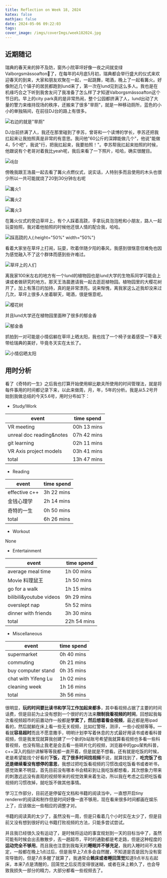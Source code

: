 ```yaml
---
title: Reflection on Week 18, 2024
katex: false
mathjax: false
date: 2024-05-06 09:22:03
tags:
cover_image: /imgs/coverImgs/week182024.jpg
---
```


## 近期随记 

瑞典的春天来的猝不及防，窗外小院草坪好像一夜之间就变绿Valborgsmässoafton了，在每年的4月底5月初，瑞典都会举行盛大的仪式来欢迎春天的到来，大家和朋友欢聚在一起，一起跳舞，喝酒，晚上了一起看篝火。好像附近几个镇子的居民都跑到lund来了，第一次在lund见到这么多人。我也是在机缘巧合之下听到我舍友问了我准备了怎么样了才知道Valborgsmässoafton这个节日的。早上的city park真的是非常热闹，整个公园都挤满了人，lund出动了大量的警力来维持现场的秩序，还搬来了很多"旱厕"，就是一种移动厕所，蓝色的小小的单独隔间，在前往DJ台的路上有很多。

![右边的就是"旱厕"](/imgs/ReflectionWeek182024/img12.jpg) 

DJ台前挤满了人，我还在那里碰到了李苏，曾哥和一个读博的学长，李苏还把我扛起来让我拍照真是非常的有意思。我问他"60公斤的深蹲能做几个"，他说"能做4，5个吧"，我说"行，把我扛起来，我要拍照！"。李苏帮我扛起来拍照的时候，他跟说有个老哥对着我比yeah呢，我后来看了一下照片，哈哈，确实很醒目。

![dj台](/imgs/ReflectionWeek182024/img3.jpg) 

傍晚我跟王浩晨一起去看了篝火点燃仪式，说实话，人特别多而且使用的木头也很少所以一共可能就烧了20到30分钟左右呢

![篝火1](/imgs/ReflectionWeek182024/img4.jpg) 

![篝火2](/imgs/ReflectionWeek182024/img5.jpg) 

![篝火3](/imgs/ReflectionWeek182024/img6.jpg) 

在篝火仪式的旁边草坪上，有个人踩着高跷，手拿玩具泡泡枪和小朋友，路人一起玩耍拍照，我对着他拍照的时候他还很人情的配合我，哈哈。

![踩高跷的人](/imgs/ReflectionWeek182024/img7.jpg){:height="50%" width="50%"}

看着大家坐在草坪上打闹，玩耍，吹着伴随夕阳的春风，我感到很惬意但难免也因为感觉融入不了这个群体而感到些许难过。

![草坪上的人们](/imgs/ReflectionWeek182024/img8.jpg) 

离我家100米左右的地方有一个lund的植物园也是lund大学的生物系同学可能会上课或者做研究的地方。那天王浩晨邀请我一起去逛逛植物园。植物园里的大樱花树开了，加上有落日的加持，真的是非常漂亮。说来惭愧，离我家这么近我却没来过几次，草坪上很多人坐着聊天，喝酒，很是惬意呢。

![樱花树](/imgs/ReflectionWeek182024/img9.jpg) 

并且lund大学还在植物园里面种了很多的郁金香

![郁金香](/imgs/ReflectionWeek182024/img10.jpg) 

抓拍到一对可能是小情侣躺在草坪上晒太阳，我也找了一个椅子坐着感受一下春天带给瑞典的美好，毕竟冬天实在太长了。

![小情侣晒太阳](/imgs/ReflectionWeek182024/img11.jpg) 


## 用时分析

看了《奇特的一生》之后我也打算开始使用柳比歇夫所使用的时间管理法，就是将每件事用的时间都记录下来，以此来做周，月，年，5年的分析。我是从5.2号开始到我做总结的今天5.6号，用时分布如下：

- Study/Work

| event                    | time spend  |
|--------------------------|-------------|
| VR meeting               | 00h 13 mins |
| unreal doc reading&notes | 07h 42 mins |
| git learning             | 02h 11 mins |
| VR Axis project models   | 03h 41 mins |
| total                    | 13h 47 mins |

- Reading

| event         | time spend |
|---------------|------------|
| effective c++ | 3h 22 mins |
| 金钱心理学    | 2h 14 mins |
| 奇特的一生    | 0h 50 mins |
| total         | 6h 26 mins |

- Workout

None

- Entertainment

| event                   | time spend  |
|-------------------------|-------------|
| average meal time       | 1h 00 mins  |
| Movie 料理鼠王          | 1h 50 mins  |
| go for a walk           | 1h 15 mins  |
| bilibili&youtube videos | 9h 29 mins  |
| overslept nap           | 5h 52 mins  |
| dinner with friends     | 3h 30 mins  |
| total                   | 22h 54 mins |
- Miscellaneous

| event               | time spend |
|---------------------|------------|
| supermarket         | 0h 40 mins |
| commuting           | 0h 21 mins |
| buy computer stand  | 0h 35 mins |
| chat with Yifeng Lu | 1h 02 mins |
| cleaning week       | 1h 16 mins |
| total               | 3h 56 mins |

很明显，**玩的时间要比读书和学习工作加起来都多**，其中看视频占据了主要的时间话费，但是目前为止没有想到一个很好的方法来**限制我看视频的时间**，回想起我每次看视频超市的前置动作一般都是**学累了，然后想着看会视频**，最近都是用ipad看的，然后就躺在床上看一些无关视频，比如红警呀，测评，一些小视频等等。一看就**容易超时**而且不愿意撒手，明明计划李写着休息的方式最好用读书或者看科普视频，但是我发现就算我创建了一个新的b站账号希望我就算看视频也多看一些科普视频，也没有阻止我老是会去看一些碎片化的视频，浏览器中的gpu架构科普，c++深入的指针讲解等等我都一直开着，但是就是不想看。还有就是吃饭的时候，老是希望能找个好看的**下饭，花了很多时间找视频**不说，就算找到了，**吃完饭了也还是继续看没有想停的意思**，我想过把吃饭看视频的习惯改成吃饭看书或者听书，感觉效果不明显，首先目前没有哪本书会精彩到让我吃饭都想看，其次想象力带来的刺激远远没有直观的视频带来的视觉效果来着生动，所以我在考虑之后把吃饭看视频的习惯改掉，就吃饭不做其他事情。

学习工作部分，目前还是停留在文档和书籍的阅读当中，一直想开启tiny renderer的阅读和制作但是时间好像一直不够用，现在看来很多时间都画在娱乐上了，应该做出一些相应的调整才对。

书籍的阅读真的太少了，虽然没有一周，但是只看着几个小时实在太少了，但是目前又没有想到很好的让书籍打败视频的方法，只能多尝试尝试。

并且我已经很久没有运动了，是时候将运动的事宜规划到一天的目标当中了，虽然可能有时候会出去散散步，去一趟超市，平时的通勤都是考走路，但是这种程度的**运动完全不够用**。而且我也注意到我每天的**睡眠并不够充足**，我的入睡时间不太稳定，一般都在晚上1点过后，但是我早上7点多会自然醒，不知道是否是因为没有窗帘导致的，但是7点多醒了就算了，我通常会**赖床或者睡回笼觉**知道9点半左右起床，本来7点是清醒的，回笼觉之后反而变得很迷糊，或者在床上赖久了，也会导致我损失一部分的精力，大部分都看一些视频去了。



